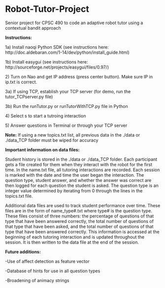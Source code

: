 # Robot-Tutor-Project
Senior project for CPSC 490 to code an adaptive robot tutor using a contextual bandit approach
<p>
<b>Instructions:</b> <p>
1a) Install naoqi Python SDK (see instructions here: http://doc.aldebaran.com/1-14/dev/python/install_guide.html) <p>
1b) Install easygui (see instructions here: http://sourceforge.net/projects/easygui/files/0.97/) <p>
2) Turn on Nao and get IP address (press center button). Make sure IP in ip.txt is correct.<p>
3a) If using TCP, establish your TCP server (for demo, run the tutor_TCPserver.py file)<p>
3b) Run the runTutor.py or runTutorWithTCP.py file in Python <p>
4) Select s to start a tutroing interaction <p>
5) Answer questions in Terminal or through your TCP server <p>
<p>
<b>Note:</b> If using a new topics.txt list, all previous data in the ./data or ./data_TCP folder must be wiped for accuracy
<p>
<b>Important information on data files:</b>
<p>
Student history is stored in the ./data or ./data_TCP folder. Each participant gets a file created for them when they interact with the robot for the first time. In the name.txt file, all tutoring interactions are recorded. Each session is marked with the date and time the user began the interaction. The question type, student answer, and whether the answer was correct are then logged for each question the student is asked. The question type is an integer value determined by iterating from 0 through the lines in the topics.txt file.
<p>
Additional data files are used to track student performance over time. These files are in the form of name_type#.txt where type# is the question type. These files consist of three numbers: the percentage of questions of that type that have been answered correctly, the total number of questions of that type that have been asked, and the total number of questions of that type that have been answered correctly. This information is accessed at the beginning of each tutoring interaction and is updated throughout the session. It is then written to the data file at the end of the session.
<p>
<b>Future additions:</b><p>
-Use of affect detection as feature vector<p>
-Database of hints for use in all question types<p>
-Broadening of animacy strings<p>
